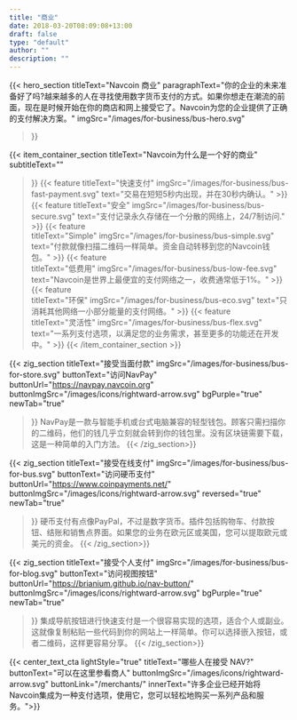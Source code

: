 ```yaml
---
title: "商业"
date: 2018-03-20T08:09:08+13:00
draft: false
type: "default"
author: ""
description: ""
---
```

{{< hero_section
titleText="Navcoin 商业"
paragraphText="你的企业的未来准备好了吗?越来越多的人在寻找使用数字货币支付的方式。如果你想走在潮流的前面，现在是时候开始在你的商店和网上接受它了。Navcoin为您的企业提供了正确的支付解决方案。"
imgSrc="/images/for-business/bus-hero.svg"
>}}

{{< item_container_section 
    titleText="Navcoin为什么是一个好的商业"
    subtitleText=""
>}}
    {{< feature 
        titleText="快速支付"
        imgSrc="/images/for-business/bus-fast-payment.svg"
        text="交易在短短5秒内出现，并在30秒内确认。"
    >}}
    {{< feature 
        titleText="安全"
        imgSrc="/images/for-business/bus-secure.svg"
        text="支付记录永久存储在一个分散的网络上，24/7制访问."
    >}}
    {{< feature                 
        titleText="Simple"
        imgSrc="/images/for-business/bus-simple.svg"
        text="付款就像扫描二维码一样简单。资金自动转移到您的Navcoin钱包。"
    >}}
    {{< feature                 
        titleText="低费用"
        imgSrc="/images/for-business/bus-low-fee.svg"
        text="Navcoin是世界上最便宜的支付网络之一，收费通常低于1%。"
    >}}
    {{< feature                 
        titleText="环保"
        imgSrc="/images/for-business/bus-eco.svg"
        text="只消耗其他网络一小部分能量的支付网络。"
    >}}
    {{< feature                 
        titleText="灵活性"
        imgSrc="/images/for-business/bus-flex.svg"
        text="一系列支付选项，以满足您的业务需求，甚至更多的功能还在开发中。"
    >}}
{{< /item_container_section >}}

{{< zig_section
  titleText="接受当面付款"
  imgSrc="/images/for-business/bus-for-store.svg"
  buttonText="访问NavPay"
  buttonUrl="https://navpay.navcoin.org"
  buttonImgSrc="/images/icons/rightward-arrow.svg"
  bgPurple="true"
  newTab="true"
>}}
NavPay是一款与智能手机或台式电脑兼容的轻型钱包。顾客只需扫描你的二维码，他们的钱几乎立刻就会转到你的钱包里。没有区块链需要下载，这是一种简单的入门方法。
{{< /zig_section>}}

{{< zig_section
titleText="接受在线支付"
imgSrc="/images/for-business/bus-for-bus.svg"
buttonText="访问硬币支付"
buttonUrl="https://www.coinpayments.net/"
buttonImgSrc="/images/icons/rightward-arrow.svg"
reversed="true"
newTab="true"
>}}
硬币支付有点像PayPal，不过是数字货币。插件包括购物车、付款按钮、结账和销售点界面。如果您的业务在欧元区或美国，您可以提取欧元或美元的资金。
{{< /zig_section>}}

{{< zig_section
  titleText="接受个人支付"
  imgSrc="/images/for-business/bus-for-blog.svg"
  buttonText="访问视图按钮"
  buttonUrl="https://brianium.github.io/nav-button/"
  buttonImgSrc="/images/icons/rightward-arrow.svg"
  bgPurple="true"
  newTab="true"
>}}
集成导航按钮进行快速支付是一个很容易实现的选项，适合个人或副业。这就像复制粘贴一些代码到你的网站上一样简单。你可以选择嵌入按钮，或者二维码，这样更容易分享。
{{< /zig_section>}}

{{< center_text_cta
    lightStyle="true"
    titleText="哪些人在接受 NAV?"
    buttonText="可以在这里参看商人"
    buttonImgSrc="/images/icons/rightward-arrow.svg"
    buttonLink="/merchants/"
    innerText="许多企业已经开始将Navcoin集成为一种支付选项，使用它，您可以轻松地购买一系列产品和服务。">}}
